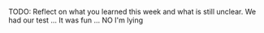 TODO: Reflect on what you learned this week and what is still unclear.
We had our test ... It was fun ... NO I'm lying